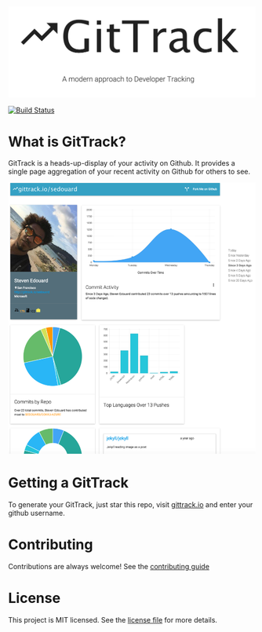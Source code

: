![logo](img/logo.png)

[![Build Status](https://travis-ci.org/sedouard/gittrack.svg?branch=master)](https://travis-ci.org/sedouard/gittrack)

# What is GitTrack?

GitTrack is a heads-up-display of your activity on Github. It provides a single page aggregation of your recent activity on Github for others to see.

![logo](img/dashboard.png)

# Getting a GitTrack

To generate your GitTrack, just star this repo, visit [gittrack.io](http://gittrack.io) and enter your github username.


# Contributing

Contributions are always welcome! See the [contributing guide](./CONTRIBUTING.md)

# License

This project is MIT licensed. See the [license file](./LICENSE.md) for more details.
